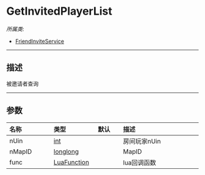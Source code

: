 # GetInvitedPlayerList

*所属类*:
* [FriendInviteService](/Api/Classes/Other/FriendInviteService.md)
------------------------------------------------------------------------------------------
## 描述

被邀请者查询

------------------------------------------------------------------------------------------
## 参数

|<div style="width:100px">名称</div>|<div style="width:100px">类型</div>|<div style="width:50px">默认</div>|<div style="width:350px">描述</div>|
|:---|:---|:---|:---|
|nUin|[int](/Api/DataType/Number.md)||房间玩家nUin|
|nMapID|[longlong](/Api/Enums/longlong.md)||MapID|
|func|[LuaFunction](/Api/Enums/LuaFunction.md)||lua回调函数|
